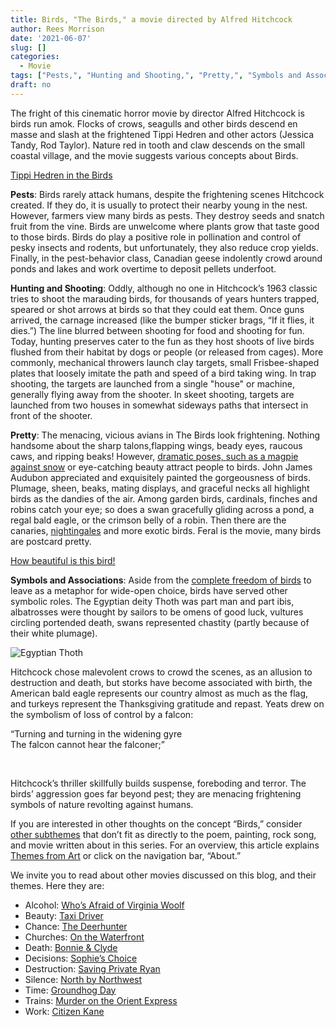 ```yaml
---
title: Birds, "The Birds," a movie directed by Alfred Hitchcock
author: Rees Morrison
date: '2021-06-07'
slug: []
categories: 
  - Movie
tags: ["Pests,", "Hunting and Shooting,", "Pretty,", "Symbols and Associations",]
draft: no
---
```


The fright of this cinematic horror movie by director Alfred Hitchcock is birds run amok.  Flocks of crows, seagulls and other birds descend en masse and slash at the frightened Tippi Hedren and other actors (Jessica Tandy, Rod Taylor).  Nature red in tooth and claw descends on the small coastal village, and the movie suggests various concepts about Birds.

<!--more-->

[Tippi Hedren in the Birds](https://www.imdb.com/title/tt0056869/mediaviewer/rm1367919616/)


**Pests**:  Birds rarely attack humans, despite the frightening scenes Hitchcock created.  If they do, it is usually to protect their nearby young in the nest.  However, farmers view many birds as pests.  They destroy seeds and snatch fruit from the vine.  Birds are unwelcome where plants grow that taste good to those birds.  Birds do play a positive role in pollination and control of pesky insects and rodents, but unfortunately, they also reduce crop yields.  Finally, in the pest-behavior class, Canadian geese indolently crowd around ponds and lakes and work overtime to deposit pellets underfoot. 

**Hunting and Shooting**:  Oddly, although no one in Hitchcock’s 1963 classic tries to shoot the marauding birds, for thousands of years hunters trapped, speared or shot arrows at birds so that they could eat them.  Once guns arrived, the carnage increased (like the bumper sticker brags, “If it flies, it dies.”)  The line blurred between shooting for food and shooting for fun.  Today, hunting preserves cater to the fun as they host shoots of live birds flushed from their habitat by dogs or people (or released from cages).  More commonly, mechanical throwers launch clay targets, small Frisbee-shaped plates that loosely imitate the path and speed of a bird taking wing.  In trap shooting, the targets are launched from a single "house" or machine, generally flying away from the shooter. In skeet shooting, targets are launched from two houses in somewhat sideways paths that intersect in front of the shooter.

**Pretty**:  The menacing, vicious avians in The Birds look frightening.  Nothing handsome about the sharp talons,flapping wings, beady eyes, raucous caws, and ripping beaks!  However, [dramatic poses, such as a magpie against snow](https://themesfromart.com/post/2021-06-07-birds-the-magpie-a-painting-by-claude-monet/birdsmagpie/) or eye-catching beauty attract people to birds.   John James Audubon appreciated and exquisitely painted the gorgeousness of birds.  Plumage, sheen, beaks, mating displays, and graceful necks all highlight birds as the dandies of the air.   Among garden birds, cardinals, finches and robins catch your eye; so does a swan gracefully gliding across a pond, a regal bald eagle, or the crimson belly of a robin.  Then there are the canaries, [nightingales](https://themesfromart.com/post/2021-06-14-birds-ode-to-a-nightingale-a-poem-by-john-keats/birdskeats/) and more exotic birds. Feral is the movie, many birds are postcard pretty. 

[How beautiful is this bird!](https://www.google.com/imgres?imgurl=https%3A%2F%2Fmerriam-webster.com%2Fassets%2Fld%2Fword_of_the_day%2Fimages%2F4635%2Flarge.jpg&imgrefurl=https%3A%2F%2Flearnersdictionary.com%2Fword-of-the-day%2F2020%2F05%2F31&tbnid=rItFUgmmfXOcDM&vet=12ahUKEwjGrP206enwAhULMt8KHXonBosQMygTegUIARDaAQ..i&docid=FmXtBlVt6_RE-M&w=380&h=265&q=plumage%20definition&client=firefox-b-1-d&ved=2ahUKEwjGrP206enwAhULMt8KHXonBosQMygTegUIARDaAQ)

**Symbols and Associations**:  Aside from the [complete freedom of birds](https://themesfromart.com/post/2021-06-07-birds-free-bird-a-song-by-lynyrd-skynyrd/birdsfreebird/) to leave as a metaphor for wide-open choice, birds have served other symbolic roles.  The Egyptian deity Thoth was part man and part ibis, albatrosses were thought by sailors to be omens of good luck, vultures circling portended death, swans represented chastity (partly because of their white plumage). 

![Egyptian Thoth](/media/BirdsThoth.png)

Hitchcock chose malevolent crows to crowd the scenes, as an allusion to destruction and death, but storks have become associated with birth, the American bald eagle represents our country almost as much as the flag, and turkeys represent the Thanksgiving gratitude and repast.  Yeats drew on the symbolism of loss of control by a falcon:

“Turning and turning in the widening gyre  
The falcon cannot hear the falconer;”
 
&nbsp;

Hitchcock’s thriller skillfully builds suspense, foreboding and terror. The birds’ aggression goes far beyond pest; they are menacing frightening symbols of nature revolting against humans.

If you are interested in other thoughts on the concept “Birds,” consider [other subthemes](Add) that don’t fit as directly to the poem, painting, rock song, and movie written about in this series.  For an overview, this article explains [Themes from Art](http://bit.ly/3sRXopI) or click on the navigation bar, “About.”

We invite you to read about other movies discussed on this blog, and their themes.  Here they are: 

* Alcohol: [Who’s Afraid of Virginia Woolf](https://themesfromart.com/post/2021-02-03-alcohol-woolf-nichols/alcoholwoolfnichols/)
* Beauty: [Taxi Driver](https://themesfromart.com/post/2021-04-21-beauty-taxi-driver-a-movie-with-robert-de-niro-and-cybill-shepherd/beautytaxi/)
* Chance: [The Deerhunter](https://themesfromart.com/post/2021-03-14-chancewinner/chancewinner/)
* Churches: [On the Waterfront](https://themesfromart.com/post/2021-05-21-churches-from-on-the-waterfront-a-movie-with-marlon-brando/churcheswaterfront/)
* Death: [Bonnie & Clyde](https://themesfromart.com/post/2021-05-03-death-from-bonnie-clyde-a-movie-starring-warren-beatty-and-faye-dunaway/deathbonnie/)
* Decisions: [Sophie’s Choice](https://themesfromart.com/post/2021-02-08-decisions-sophie-s-choice-with-meryl-streep/decisionssophies/)
* Destruction: [Saving Private Ryan](https://themesfromart.com/post/2021-02-18-destruction-saving-private-ryan-a-movie-by-steven-spielberg/destructionsaving/)
* Silence: [North by Northwest](https://themesfromart.com/post/silencenorthwest/)
* Time: [Groundhog Day](https://themesfromart.com/post/2021-03-08-time-from-groundhog-day-starring-bill-murray/timegroundhog/)
* Trains: [Murder on the Orient Express](https://themesfromart.com/post/2021-05-10-trains-from-murder-on-the-orient-express-a-movie-directed-by-sidney-lumet/trainsorient/)   
* Work: [Citizen Kane](https://themesfromart.com/post/2021-02-26-workkane/workkane/)
